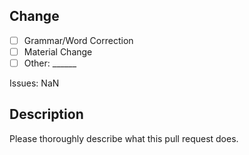 <!-- 
	Please keep material changes to a single file, open a separate pull request if the material change involves multiple files. 
 -->

## Change

- [ ] Grammar/Word Correction
- [ ] Material Change
- [ ] Other: ______

Issues: NaN

## Description

Please thoroughly describe what this pull request does.